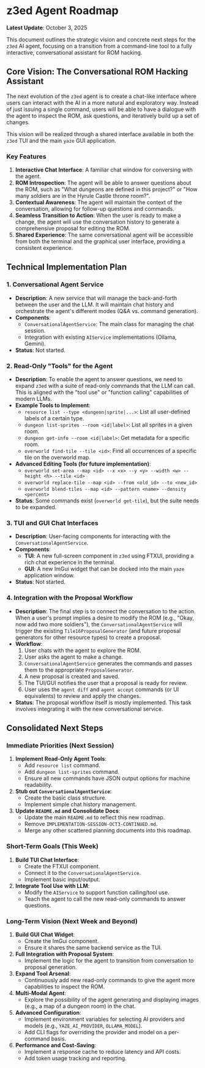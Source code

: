 # z3ed Agent Roadmap

**Latest Update**: October 3, 2025

This document outlines the strategic vision and concrete next steps for the `z3ed` AI agent, focusing on a transition from a command-line tool to a fully interactive, conversational assistant for ROM hacking.

## Core Vision: The Conversational ROM Hacking Assistant

The next evolution of the `z3ed` agent is to create a chat-like interface where users can interact with the AI in a more natural and exploratory way. Instead of just issuing a single command, users will be able to have a dialogue with the agent to inspect the ROM, ask questions, and iteratively build up a set of changes.

This vision will be realized through a shared interface available in both the `z3ed` TUI and the main `yaze` GUI application.

### Key Features
1.  **Interactive Chat Interface**: A familiar chat window for conversing with the agent.
2.  **ROM Introspection**: The agent will be able to answer questions about the ROM, such as "What dungeons are defined in this project?" or "How many soldiers are in the Hyrule Castle throne room?".
3.  **Contextual Awareness**: The agent will maintain the context of the conversation, allowing for follow-up questions and commands.
4.  **Seamless Transition to Action**: When the user is ready to make a change, the agent will use the conversation history to generate a comprehensive proposal for editing the ROM.
5.  **Shared Experience**: The same conversational agent will be accessible from both the terminal and the graphical user interface, providing a consistent experience.

## Technical Implementation Plan

### 1. Conversational Agent Service
- **Description**: A new service that will manage the back-and-forth between the user and the LLM. It will maintain chat history and orchestrate the agent's different modes (Q&A vs. command generation).
- **Components**:
    - `ConversationalAgentService`: The main class for managing the chat session.
    - Integration with existing `AIService` implementations (Ollama, Gemini).
- **Status**: Not started.

### 2. Read-Only "Tools" for the Agent
- **Description**: To enable the agent to answer questions, we need to expand `z3ed` with a suite of read-only commands that the LLM can call. This is aligned with the "tool use" or "function calling" capabilities of modern LLMs.
- **Example Tools to Implement**:
    - `resource list --type <dungeon|sprite|...>`: List all user-defined labels of a certain type.
    - `dungeon list-sprites --room <id|label>`: List all sprites in a given room.
    - `dungeon get-info --room <id|label>`: Get metadata for a specific room.
    - `overworld find-tile --tile <id>`: Find all occurrences of a specific tile on the overworld map.
- **Advanced Editing Tools (for future implementation)**:
    - `overworld set-area --map <id> --x <x> --y <y> --width <w> --height <h> --tile <id>`
    - `overworld replace-tile --map <id> --from <old_id> --to <new_id>`
    - `overworld blend-tiles --map <id> --pattern <name> --density <percent>`
- **Status**: Some commands exist (`overworld get-tile`), but the suite needs to be expanded.

### 3. TUI and GUI Chat Interfaces
- **Description**: User-facing components for interacting with the `ConversationalAgentService`.
- **Components**:
    - **TUI**: A new full-screen component in `z3ed` using FTXUI, providing a rich chat experience in the terminal.
    - **GUI**: A new ImGui widget that can be docked into the main `yaze` application window.
- **Status**: Not started.

### 4. Integration with the Proposal Workflow
- **Description**: The final step is to connect the conversation to the action. When a user's prompt implies a desire to modify the ROM (e.g., "Okay, now add two more soldiers"), the `ConversationalAgentService` will trigger the existing `Tile16ProposalGenerator` (and future proposal generators for other resource types) to create a proposal.
- **Workflow**:
    1. User chats with the agent to explore the ROM.
    2. User asks the agent to make a change.
    3. `ConversationalAgentService` generates the commands and passes them to the appropriate `ProposalGenerator`.
    4. A new proposal is created and saved.
    5. The TUI/GUI notifies the user that a proposal is ready for review.
    6. User uses the `agent diff` and `agent accept` commands (or UI equivalents) to review and apply the changes.
- **Status**: The proposal workflow itself is mostly implemented. This task involves integrating it with the new conversational service.

## Consolidated Next Steps

### Immediate Priorities (Next Session)
1.  **Implement Read-Only Agent Tools**:
    - Add `resource list` command.
    - Add `dungeon list-sprites` command.
    - Ensure all new commands have JSON output options for machine readability.
2.  **Stub out `ConversationalAgentService`**:
    - Create the basic class structure.
    - Implement simple chat history management.
3.  **Update `README.md` and Consolidate Docs**:
    - Update the main `README.md` to reflect this new roadmap.
    - Remove `IMPLEMENTATION-SESSION-OCT3-CONTINUED.md`.
    - Merge any other scattered planning documents into this roadmap.

### Short-Term Goals (This Week)
1.  **Build TUI Chat Interface**:
    - Create the FTXUI component.
    - Connect it to the `ConversationalAgentService`.
    - Implement basic input/output.
2.  **Integrate Tool Use with LLM**:
    - Modify the `AIService` to support function calling/tool use.
    - Teach the agent to call the new read-only commands to answer questions.

### Long-Term Vision (Next Week and Beyond)
1.  **Build GUI Chat Widget**:
    - Create the ImGui component.
    - Ensure it shares the same backend service as the TUI.
2.  **Full Integration with Proposal System**:
    - Implement the logic for the agent to transition from conversation to proposal generation.
3.  **Expand Tool Arsenal**:
    - Continuously add new read-only commands to give the agent more capabilities to inspect the ROM.
4.  **Multi-Modal Agent**:
    - Explore the possibility of the agent generating and displaying images (e.g., a map of a dungeon room) in the chat.
5.  **Advanced Configuration**:
    - Implement environment variables for selecting AI providers and models (e.g., `YAZE_AI_PROVIDER`, `OLLAMA_MODEL`).
    - Add CLI flags for overriding the provider and model on a per-command basis.
6.  **Performance and Cost-Saving**:
    - Implement a response cache to reduce latency and API costs.
    - Add token usage tracking and reporting.
